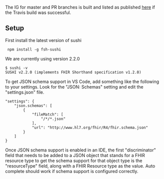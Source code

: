 
The IG for master and PR branches is built and listed as published [here](https://github.com/phenopackets/core-ig/tree/gh-pages) if the Travis build was successful.

## Setup

First install the latest version of sushi
```
 npm install -g fsh-sushi
 ```

 We are currently using version 2.2.0
 ```
$ sushi -v
SUSHI v2.2.0 (implements FHIR Shorthand specification v1.2.0)
 ```

To get JSON schema support in VS Code, add something like the following to your settings. Look for the "JSON: Schemas" setting and edit the "settings.json" file.

```
"settings": {
    "json.schemas": [
        {
            "fileMatch": [
                "/*/*.json"
            ],
            "url": "http://www.hl7.org/fhir/R4/fhir.schema.json"
        }
    ]
}
```

Once JSON schema support is enabled in an IDE, the first "discriminator" field that needs to be added to a JSON object that stands for a FHIR resource type to get the schema support for that object type is the "resourceType" field, along with a FHIR Resource type as the value. Auto complete should work if schema support is configured correctly.